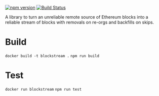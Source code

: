 [![npm version](https://badge.fury.io/js/ethereumjs-blockstream.svg)](https://badge.fury.io/js/ethereumjs-blockstream) [![Build Status](https://travis-ci.org/ethereumjs/ethereumjs-blockstream.svg?branch=master)](https://travis-ci.org/ethereumjs/ethereumjs-blockstream)

A library to turn an unreliable remote source of Ethereum blocks into a reliable stream of blocks with removals on re-orgs and backfills on skips.

# Build
`docker build -t blockstream .`
`npm run build`

# Test
`docker run blockstream`
`npm run test`
